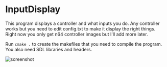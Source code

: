 InputDisplay
============
This program displays a controller and what inputs you do. Any controller works but you need to edit config.txt to make it display the right things. Right now you only get n64 controller images but I'll add more later.

Run `cmake .` to create the makefiles that you need to compile the program. You also need SDL libraries and headers.

![screenshot](https://i.imgur.com/VWgd9ip.png)
